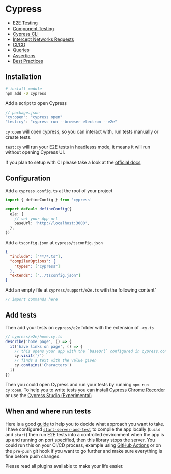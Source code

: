 # Cypress

- [E2E Testing](https://docs.cypress.io/guides/end-to-end-testing/writing-your-first-end-to-end-test)
- [Component Testing](https://docs.cypress.io/guides/component-testing/overview)
- [Cypress CLI](https://docs.cypress.io/guides/guides/command-line)
- [Intercept Networks Requests](https://docs.cypress.io/guides/guides/network-requests)
- [CI/CD](https://docs.cypress.io/guides/continuous-integration/introduction)
- [Queries](https://docs.cypress.io/api/table-of-contents#Queries)
- [Assertions](https://docs.cypress.io/guides/references/assertions)
- [Best Practices](https://docs.cypress.io/guides/references/best-practices)

## Installation

```bash
# install module
npm add -D cypress
```

Add a script to open Cypress

```typescript
// package.json
"cy:open": "cypress open"
"test:cy": "cypress run --browser electron --e2e"
```

`cy:open` will open cypress, so you can interact with, run tests manually or create tests.

`test:cy` will run your E2E tests in headlesss mode, it means it will run without opening Cypress UI.

If you plan to setup with CI please take a look at the [official docs](https://docs.cypress.io/guides/continuous-integration/introduction)

## Configuration

Add a `cypress.config.ts` at the root of your project

```typescript
import { defineConfig } from 'cypress'

export default defineConfig({
  e2e: {
    // set your App url
    baseUrl: 'http://localhost:3000',
  },
})
```

Add a `tsconfig.json` at `cypress/tsconfig.json`

```json
{
  "include": ["**/*.ts"],
  "compilerOptions": {
    "types": ["cypress"]
  },
  "extends": ["../tsconfig.json"]
}
```

Add an empty file at `cypress/support/e2e.ts` with the following content"

```typescript
// import commands here
```

## Add tests

Then add your tests on `cypress/e2e` folder with the extension of `.cy.ts`

```typescript
// cypress/e2e/home.cy.ts
describe('home page', () => {
  it('have links on page', () => {
    // this opens your app with the `baseUrl` configured in cypress.config.ts
    cy.visit('/')
    // finds a text with the value given
    cy.contains('Characters')
  })
})
```

Then you could open Cypress and run your tests by running `npm run cy:open`.
To help you to write tests you can install [Cypress Chrome Recorder](https://chromewebstore.google.com/detail/cypress-chrome-recorder/fellcphjglholofndfmmjmheedhomgin) or use the [Cypress Studio (Experimental)](https://docs.cypress.io/guides/references/cypress-studio)

## When and where run tests

Here is a good [guide](https://docs.cypress.io/guides/continuous-integration/introduction) to help you to decide what approach you want to take.
I have configured [`start-server-and-test`](https://github.com/bahmutov/start-server-and-test) to compile the app locally (`build` and `start`) then run E2E tests into a controlled environment when the app is up and running on port specified, then this library stops the server.
You could run this on your CI/CD process, example using [GitHub Actions](https://docs.cypress.io/guides/continuous-integration/github-actions) or on the `pre-push` git hook if you want to go further and make sure everything is fine before push changes.

Please read all plugins available to make your life easier.
